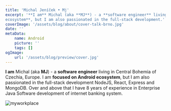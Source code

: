 ```yaml
---
title: 'Michal Jeníček • Mj'
excerpt: '**I am** Michal (aka **MJ**) - a **software engineer** living in Central Bohemia part of Czechia, Europe. I am **focused on Android
ecosystem**, but I am also passionated in the full-stack development.'
coverImage: '/assets/blog/about/cover-talk-brno.jpg'
date: ''
metaData:
    name: Android
    picture: ''
    tags: []
ogImage:
    url: '/assets/blog/preview/cover.jpg'
---
```


**I am** Michal (aka **MJ**)  - a **software engineer** living in Central Bohemia of Czechia, Europe. I am **focused on Android
ecosystem**, but I am also passionated in the full-stack development NodeJS, React, Express and MongoDB. Over and above
that I have 8 years of experience in Enterprise Java Software development of internet banking system.
  
![myworkplace](/assets/blog/theme/cover-1.jpg)